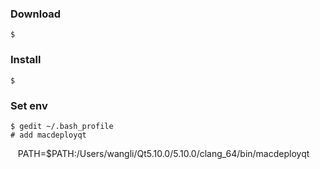 ### Download

    $
    
### Install

    $ 
### Set env

    $ gedit ~/.bash_profile
    # add macdeployqt
    PATH=$PATH:/Users/wangli/Qt5.10.0/5.10.0/clang_64/bin/macdeployqt
